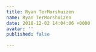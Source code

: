 ```yaml
---
title: Ryan TerMorshuizen
name: Ryan TerMorshuizen
date: 2018-12-02 14:04:06 +0000
avatar: ''
published: false

---
```


